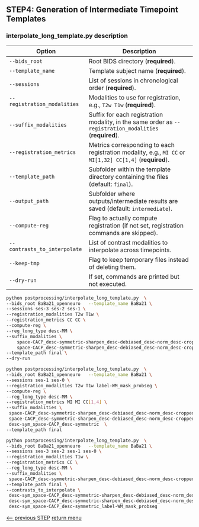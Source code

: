 ## STEP4: Generation of Intermediate Timepoint Templates

### interpolate_long_template.py description

| Option                       | Description                                                                                              |
| ---------------------------- | -------------------------------------------------------------------------------------------------------- |
| `--bids_root`                | Root BIDS directory (**required**).                                                                      |
| `--template_name`            | Template subject name (**required**).                                                                    |
| `--sessions`                 | List of sessions in chronological order (**required**).                                                  |
| `--registration_modalities`  | Modalities to use for registration, e.g., `T2w T1w` (**required**).                                      |
| `--suffix_modalities`        | Suffix for each registration modality, in the same order as `--registration_modalities` (**required**).  |
| `--registration_metrics`     | Metrics corresponding to each registration modality, e.g., `MI CC` or `MI[1,32] CC[1,4]` (**required**). |
| `--template_path`            | Subfolder within the template directory containing the files (default: `final`).                         |
| `--output_path`              | Subfolder where outputs/intermediate results are saved (default: `intermediate`).                        |
| `--compute-reg`              | Flag to actually compute registration (if not set, registration commands are skipped).                   |
| `--contrasts_to_interpolate` | List of contrast modalities to interpolate across timepoints.                                            |
| `--keep-tmp`                 | Flag to keep temporary files instead of deleting them.                                                   |
| `--dry-run`                  | If set, commands are printed but not executed.                                                           |

```bash
python postprocessing/interpolate_long_template.py  \
--bids_root BaBa21_openneuro   --template_name BaBa21 \
--sessions ses-3 ses-2 ses-1 \
--registration_modalities T2w T1w \
--registration_metrics CC CC \
--compute-reg \
--reg_long_type desc-MM \
--suffix_modalities \
    space-CACP_desc-symmetric-sharpen_desc-debiased_desc-norm_desc-cropped \
    space-CACP_desc-symmetric-sharpen_desc-debiased_desc-norm_desc-cropped \
--template_path final \
--dry-run
```
```bash
python postprocessing/interpolate_long_template.py  \
--bids_root BaBa21_openneuro   --template_name BaBa21 \
--sessions ses-1 ses-0 \
--registration_modalities T2w T1w label-WM_mask_probseg \
--compute-reg \
--reg_long_type desc-MM \
--registration_metrics MI MI CC[1,4] \
--suffix_modalities \
 space-CACP_desc-symmetric-sharpen_desc-debiased_desc-norm_desc-cropped \
 space-CACP_desc-symmetric-sharpen_desc-debiased_desc-norm_desc-cropped \
 desc-sym_space-CACP_desc-symmetric  \
--template_path final 
```

```bash
python postprocessing/interpolate_long_template.py  \
--bids_root BaBa21_openneuro   --template_name BaBa21 \
--sessions ses-3 ses-2 ses-1 ses-0 \
--registration_modalities T1w \
--registration_metrics CC \
--reg_long_type desc-MM \
--suffix_modalities \
 space-CACP_desc-symmetric-sharpen_desc-debiased_desc-norm_desc-cropped \
--template_path final \
--contrasts_to_interpolate \
 desc-sym_space-CACP_desc-symmetric-sharpen_desc-debiased_desc-norm_desc-cropped_T1w \
 desc-sym_space-CACP_desc-symmetric-sharpen_desc-debiased_desc-norm_desc-cropped_T2w \
 desc-sym_space-CACP_desc-symmetric_label-WM_mask_probseg
```


[<-- previous STEP](longitudinal_registration.md) [return menu](../pipeline4D.md)